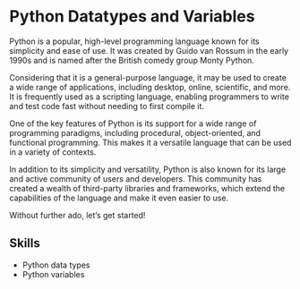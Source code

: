 # Python Datatypes and Variables

Python is a popular, high-level programming language known for its simplicity and ease of use. It was created by Guido van Rossum in the early 1990s and is named after the British comedy group Monty Python.

Considering that it is a general-purpose language, it may be used to create a wide range of applications, including desktop, online, scientific, and more. It is frequently used as a scripting language, enabling programmers to write and test code fast without needing to first compile it.

One of the key features of Python is its support for a wide range of programming paradigms, including procedural, object-oriented, and functional programming. This makes it a versatile language that can be used in a variety of contexts.

In addition to its simplicity and versatility, Python is also known for its large and active community of users and developers. This community has created a wealth of third-party libraries and frameworks, which extend the capabilities of the language and make it even easier to use.

Without further ado, let’s get started!

## Skills

- Python data types
- Python variables
